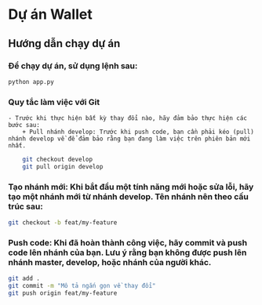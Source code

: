 # Dự án Wallet

## Hướng dẫn chạy dự án

### Để chạy dự án, sử dụng lệnh sau:

```bash
python app.py
```

### Quy tắc làm việc với Git
    - Trước khi thực hiện bất kỳ thay đổi nào, hãy đảm bảo thực hiện các bước sau:
        + Pull nhánh develop: Trước khi push code, bạn cần phải kéo (pull) nhánh develop về để đảm bảo rằng bạn đang làm việc trên phiên bản mới nhất.
```bash
    git checkout develop
    git pull origin develop
```

### Tạo nhánh mới: Khi bắt đầu một tính năng mới hoặc sửa lỗi, hãy tạo một nhánh mới từ nhánh develop. Tên nhánh nên theo cấu trúc sau:


```bash
git checkout -b feat/my-feature
```

### Push code: Khi đã hoàn thành công việc, hãy commit và push code lên nhánh của bạn. Lưu ý rằng bạn không được push lên nhánh master, develop, hoặc nhánh của người khác.

```bash
git add .
git commit -m "Mô tả ngắn gọn về thay đổi"
git push origin feat/my-feature
```